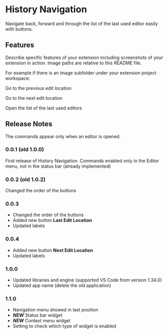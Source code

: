 # History Navigation

Navigate back, forward and through the list of the last used editor easily with buttons.

## Features

Describe specific features of your extension including screenshots of your extension in action. Image paths are relative to this README file.

For example if there is an image subfolder under your extension project workspace:

Go to the previous edit location

Go to the next edit location

Open the list of the last used editors

## Release Notes

The commands appear only when an editor is opened.

### 0.0.1 (old 1.0.0)

First release of History Navigation. Commands enabled only in the Editor menu, not in the status bar (already implemented)

### 0.0.2 (old 1.0.2)

Changed the order of the buttons

### 0.0.3

- Changed the order of the buttons
- Added new button **Last Edit Location**
- Updated labels

### 0.0.4

- Added new button **Next Edit Location**
- Updated labels

### 1.0.0

- Updated libraries and engine (supported VS Code from version 1.34.0)
- Updated app name (delete the old application)

### 1.1.0

- Navigation menu showed in last position
- ***NEW*** Status bar widget
- ***NEW*** Context menu widget
- Setting to check which type of widget is enabled
